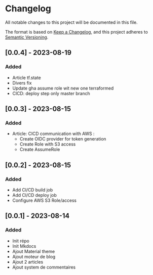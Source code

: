 # Changelog

All notable changes to this project will be documented in this file.

The format is based on [Keep a Changelog](https://keepachangelog.com/en/1.0.0/),
and this project adheres to [Semantic Versioning](https://semver.org/spec/v2.0.0.html).

## [0.0.4] - 2023-08-19
### Added
- Article tf.state
- Divers fix
- Update gha assume role wit new one terraformed
- CICD: deploy step only master branch

## [0.0.3] - 2023-08-15
### Added
- Article: CICD communication with AWS :
    - Create OIDC provider for token generation
    - Create Role with S3 access
    - Create AssumeRole

## [0.0.2] - 2023-08-15
### Added
- Add CI/CD build job
- Add CI/CD deploy job
- Configure AWS S3 Role/access

## [0.0.1] - 2023-08-14
### Added
- Init répo
- Init Mkdocs
- Ajout Material theme
- Ajout moteur de blog
- Ajout 2 articles
- Ajout system de commentaires
